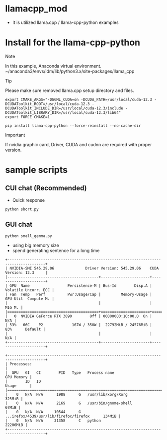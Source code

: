 # llamacpp_mod
- It is utilized llama.cpp / llama-cpp-python  examples

# Install for the llama-cpp-python

> [!NOTE]
> In this example, Anaconda virtual environment.
> ~/anaconda3/envs/ldm/lib/python3.x/site-packages/llama_cpp

> [!TIP]
> Please make sure removed llama.cpp setup directory and files.

```
export CMAKE_ARGS="-DGGML_CUDA=on -DCUDA_PATH=/usr/local/cuda-12.3 -DCUDAToolkit_ROOT=/usr/local/cuda-12.3 -DCUDAToolkit_INCLUDE_DIR=/usr/local/cuda-12.3/include -DCUDAToolkit_LIBRARY_DIR=/usr/local/cuda-12.3/lib64"
export FORCE_CMAKE=1

```
```
pip install llama-cpp-python --force-reinstall --no-cache-dir

```

> [!IMPORTANT]
> If nvidia graphic card, Driver, CUDA and cudnn are required with proper version.

# sample scripts

## CUI chat (Recommended)
- Quick response

```
python short.py

```


## GUI chat

```
python small_gemma.py

```
- using big memory size
- spend generating sentence for a long time

```
+---------------------------------------------------------------------------------------+
| NVIDIA-SMI 545.29.06              Driver Version: 545.29.06    CUDA Version: 12.3     |
|-----------------------------------------+----------------------+----------------------+
| GPU  Name                 Persistence-M | Bus-Id        Disp.A | Volatile Uncorr. ECC |
| Fan  Temp   Perf          Pwr:Usage/Cap |         Memory-Usage | GPU-Util  Compute M. |
|                                         |                      |               MIG M. |
|=========================================+======================+======================|
|   0  NVIDIA GeForce RTX 3090        Off | 00000000:10:00.0  On |                  N/A |
| 53%   66C    P2             167W / 350W |  22792MiB / 24576MiB |     83%      Default |
|                                         |                      |                  N/A |
+-----------------------------------------+----------------------+----------------------+
                                                                                         
+---------------------------------------------------------------------------------------+
| Processes:                                                                            |
|  GPU   GI   CI        PID   Type   Process name                            GPU Memory |
|        ID   ID                                                             Usage      |
|=======================================================================================|
|    0   N/A  N/A      1988      G   /usr/lib/xorg/Xorg                          325MiB |
|    0   N/A  N/A      2169      G   /usr/bin/gnome-shell                         67MiB |
|    0   N/A  N/A     10544      G   ...irefox/4539/usr/lib/firefox/firefox      134MiB |
|    0   N/A  N/A     31358      C   python                                    22206MiB |
+---------------------------------------------------------------------------------------+


```

